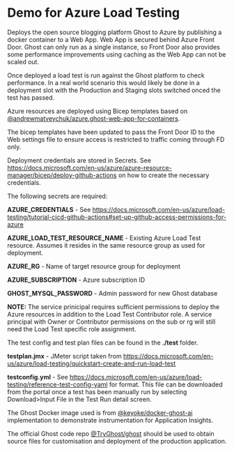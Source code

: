 # Demo for Azure Load Testing

Deploys the open source blogging platform Ghost to Azure by publishing a docker container to a Web App.  Web App is secured behind Azure Front Door.  Ghost can only run as a single instance, so Front Door also provides some performance improvements using caching as the Web App can not be scaled out.

Once deployed a load test is run against the Ghost platform to check performance.  In a real world scenario this would likely be done in a deployment slot with the Production and Staging slots switched onced the test has passed.

Azure resources are deployed using Bicep templates based on [@andrewmatveychuk/azure.ghost-web-app-for-containers](https://github.com/andrewmatveychuk/azure.ghost-web-app-for-containers).

The bicep templates have been updated to pass the Front Door ID to the Web settings file to ensure access is restricted to traffic coming through FD only.

Deployment credentials are stored in Secrets.  See https://docs.microsoft.com/en-us/azure/azure-resource-manager/bicep/deploy-github-actions on how to create the necessary credentials.

The following secrets are required:

<b>AZURE_CREDENTIALS</b> - See https://docs.microsoft.com/en-us/azure/load-testing/tutorial-cicd-github-actions#set-up-github-access-permissions-for-azure

<b>AZURE_LOAD_TEST_RESOURCE_NAME</b> - Existing Azure Load Test resource.  Assumes it resides in the same resource group as used for deployment.

<b>AZURE_RG</b> - Name of target resource group for deployment

<b>AZURE_SUBSCRIPTION</b> - Azure subscription ID

<b>GHOST_MYSQL_PASSWORD</b> - Admin password for new Ghost database

<b>NOTE:</b> The service prinicipal requires sufficient permissions to deploy the Azure resources in addition to the Load Test Contributor role.  A service principal with Owner or Contributor permissions on the sub or rg will still need the Load Test specific role assignment.

The test config and test plan files can be found in the <b>./test</b> folder.

<b>testplan.jmx</b> - JMeter script taken from https://docs.microsoft.com/en-us/azure/load-testing/quickstart-create-and-run-load-test

<b>testconfig.yml</b> - See https://docs.microsoft.com/en-us/azure/load-testing/reference-test-config-yaml for format.  This file can be downloaded from the portal once a test has been manually run by selecting Download>Input File in the Test Run detail screen.

The Ghost Docker image used is from [@keyoke/docker-ghost-ai](https://github.com/keyoke/docker-ghost-ai) implementation to demonstrate instrumentation for Application Insights.

The official Ghost code repo [@TryGhost/ghost](https://github.com/TryGhost/Ghost) should be used to obtain source files for customisation and deployment of the production application.


